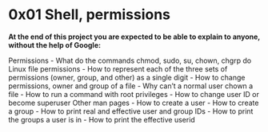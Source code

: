 # 0x01 Shell, permissions

**At the end of this project you are expected to be able to explain to anyone, without the help of Google:**

Permissions
	- What do the commands chmod, sudo, su, chown, chgrp do
	Linux file permissions
	- How to represent each of the three sets of permissions (owner, group, and other) as a single digit
	- How to change permissions, owner and group of a file
	- Why can’t a normal user chown a file
	- How to run a command with root privileges
	- How to change user ID or become superuser
Other man pages
      - How to create a user
      - How to create a group
      - How to print real and effective user and group IDs
      - How to print the groups a user is in
      - How to print the effective userid
